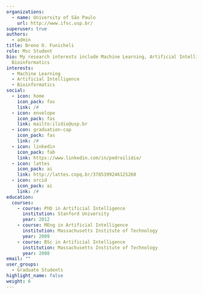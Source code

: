 ```yaml
---
organizations:
  - name: University of São Paulo
    url: http://www.ifsc.usp.br/
superuser: true
authors:
  - admin
title: Breno O. Funicheli
role: Msc Student
bio: My research interests include Machine Learning, Artificial Intelligence and
  Bioinformatics
interests:
  - Machine Learning
  - Artificial Intelligence
  - Bioinformatics
social:
  - icon: home
    icon_pack: fas
    link: /#
  - icon: envelope
    icon_pack: fas
    link: mailto:ilidio@usp.br
  - icon: graduation-cap
    icon_pack: fas
    link: /#
  - icon: linkedin
    icon_pack: fab
    link: https://www.linkedin.com/in/pedroilidio/
  - icon: lattes
    icon_pack: ai
    link: http://lattes.cnpq.br/3785399246125260
  - icon: orcid
    icon_pack: ai
    link: /#
education:
  courses:
    - course: PhD in Artificial Intelligence
      institution: Stanford University
      year: 2012
    - course: MEng in Artificial Intelligence
      institution: Massachusetts Institute of Technology
      year: 2009
    - course: BSc in Artificial Intelligence
      institution: Massachusetts Institute of Technology
      year: 2008
email: ""
user_groups:
  - Graduate Students
highlight_name: false
weight: 6
---
```

